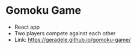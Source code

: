 # Gomoku Game

- React app
- Two players compete against each other
- Link:  https://geradele.github.io/gomoku-game/
